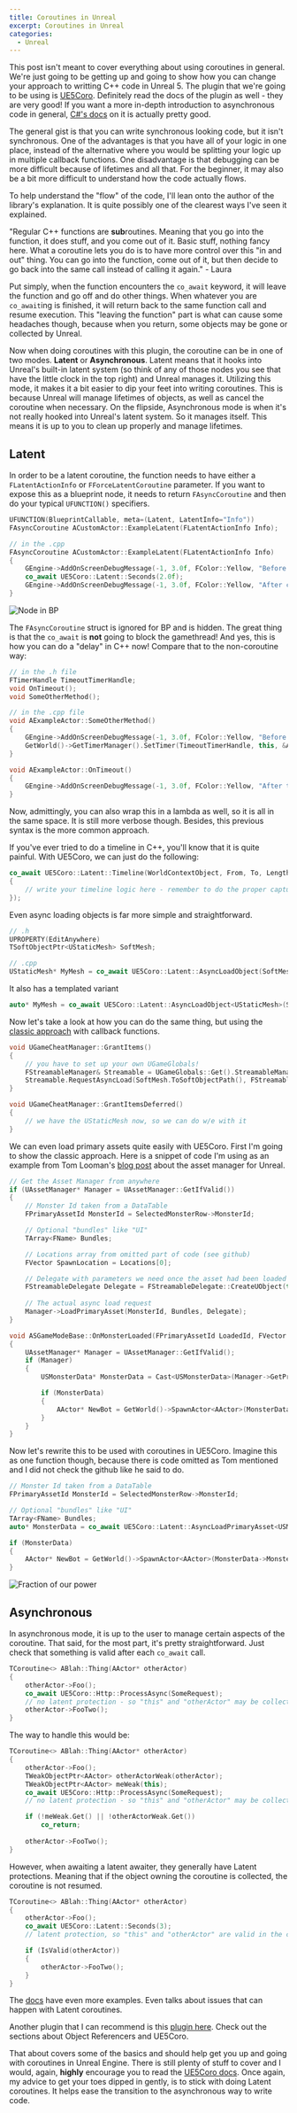 ```yaml
---
title: Coroutines in Unreal
excerpt: Coroutines in Unreal
categories:
  - Unreal
---
```


This post isn't meant to cover everything about using coroutines in general. We're just going to be getting up and going to show how you can change your approach to writting C++ code in Unreal 5. The plugin that we're going to be using is [UE5Coro](https://github.com/landelare/ue5coro). Definitely read the docs of the plugin as well - they are very good! If you want a more in-depth introduction to asynchronous code in general, [C#'s docs](https://learn.microsoft.com/en-us/dotnet/csharp/asynchronous-programming/) on it is actually pretty good.

The general gist is that you can write synchronous looking code, but it isn't synchronous. One of the advantages is that you have all of your logic in one place, instead of the alternative where you would be splitting your logic up in multiple callback functions. One disadvantage is that debugging can be more difficult because of lifetimes and all that. For the beginner, it may also be a bit more difficult to understand how the code actually flows.

To help understand the "flow" of the code, I'll lean onto the author of the library's explanation. It is quite possibly one of the clearest ways I've seen it explained.

"Regular C++ functions are **sub**routines. Meaning that you go into the function, it does stuff, and you come out of it. Basic stuff, nothing fancy here. What a coroutine lets you do is to have more control over this "in and out" thing. You can go into the function, come out of it, but then decide to go back into the same call instead of calling it again." - Laura

Put simply, when the function encounters the `co_await` keyword, it will leave the function and go off and do other things. When whatever you are `co_await`ing is finished, it will return back to the same function call and resume execution. This "leaving the function" part is what can cause some headaches though, because when you return, some objects may be gone or collected by Unreal.

Now when doing coroutines with this plugin, the coroutine can be in one of two modes. **Latent** or **Asynchronous**. Latent means that it hooks into Unreal's built-in latent system (so think of any of those nodes you see that have the little clock in the top right) and Unreal manages it. Utilizing this mode, it makes it a bit easier to dip your feet into writing coroutines. This is because Unreal will manage lifetimes of objects, as well as cancel the coroutine when necessary. On the flipside, Asynchronous mode is when it's not really hooked into Unreal's latent system. So it manages itself. This means it is up to you to clean up properly and manage lifetimes.

## Latent ##

In order to be a latent coroutine, the function needs to have either a `FLatentActionInfo` or `FForceLatentCoroutine` parameter. If you want to expose this as a blueprint node, it needs to return `FAsyncCoroutine` and then do your typical `UFUNCTION()` specifiers.

```cpp
UFUNCTION(BlueprintCallable, meta=(Latent, LatentInfo="Info"))
FAsyncCoroutine ACustomActor::ExampleLatent(FLatentActionInfo Info);

// in the .cpp
FAsyncCoroutine ACustomActor::ExampleLatent(FLatentActionInfo Info)
{
	GEngine->AddOnScreenDebugMessage(-1, 3.0f, FColor::Yellow, "Before co_await");
	co_await UE5Coro::Latent::Seconds(2.0f);
	GEngine->AddOnScreenDebugMessage(-1, 3.0f, FColor::Yellow, "After co_await");
}
```
![Node in BP](Pics/ue5-coro-started/example-latent.png)

The `FAsyncCoroutine` struct is ignored for BP and is hidden. The great thing is that the `co_await` is **not** going to block the gamethread! And yes, this is how you can do a "delay" in C++ now! Compare that to the non-coroutine way:

```cpp
// in the .h file
FTimerHandle TimeoutTimerHandle;
void OnTimeout();
void SomeOtherMethod();

// in the .cpp file
void AExampleActor::SomeOtherMethod()
{
    GEngine->AddOnScreenDebugMessage(-1, 3.0f, FColor::Yellow, "Before timer");
    GetWorld()->GetTimerManager().SetTimer(TimeoutTimerHandle, this, &ACustomActor::OnTimeout, Time, false);   
}

void AExampleActor::OnTimeout()
{
    GEngine->AddOnScreenDebugMessage(-1, 3.0f, FColor::Yellow, "After timer");
}
```

Now, admittingly, you can also wrap this in a lambda as well, so it is all in the same space. It is still more verbose though. Besides, this previous syntax is the more common approach.

If you've ever tried to do a timeline in C++, you'll know that it is quite painful. With UE5Coro, we can just do the following:

```cpp
co_await UE5Coro::Latent::Timeline(WorldContextObject, From, To, Length, [](double interpolatedValue) -> void 
{
    // write your timeline logic here - remember to do the proper captures/params for your lambda!
});
```

Even async loading objects is far more simple and straightforward.

```cpp
// .h
UPROPERTY(EditAnywhere)
TSoftObjectPtr<UStaticMesh> SoftMesh;

// .cpp
UStaticMesh* MyMesh = co_await UE5Coro::Latent::AsyncLoadObject(SoftMesh);
```

It also has a templated variant

```cpp
auto* MyMesh = co_await UE5Coro::Latent::AsyncLoadObject<UStaticMesh>(SoftMesh);
```

Now let's take a look at how you can do the same thing, but using the [classic approach](https://docs.unrealengine.com/5.3/en-US/asynchronous-asset-loading-in-unreal-engine/) with callback functions.

```cpp
void UGameCheatManager::GrantItems()
{
    // you have to set up your own UGameGlobals!
    FStreamableManager& Streamable = UGameGlobals::Get().StreamableManager;
    Streamable.RequestAsyncLoad(SoftMesh.ToSoftObjectPath(), FStreamableDelegate::CreateUObject(this, &UGameCheatManager::GrantItemsDeferred));
}

void UGameCheatManager::GrantItemsDeferred()
{
    // we have the UStaticMesh now, so we can do w/e with it
}
```

We can even load primary assets quite easily with UE5Coro. First I'm going to show the classic approach. Here is a snippet of code I'm using as an example from Tom Looman's [blog post](https://www.tomlooman.com/unreal-engine-asset-manager-async-loading/) about the asset manager for Unreal.

```cpp
// Get the Asset Manager from anywhere
if (UAssetManager* Manager = UAssetManager::GetIfValid())
{
    // Monster Id taken from a DataTable
    FPrimaryAssetId MonsterId = SelectedMonsterRow->MonsterId;

    // Optional "bundles" like "UI"
    TArray<FName> Bundles;

    // Locations array from omitted part of code (see github)
    FVector SpawnLocation = Locations[0]; 

    // Delegate with parameters we need once the asset had been loaded such as the Id we loaded and the location to spawn at. Will call function 'OnMonsterLoaded' once it's complete.
    FStreamableDelegate Delegate = FStreamableDelegate::CreateUObject(this, &ASGameModeBase::OnMonsterLoaded, MonsterId, SpawnLocation);
    
    // The actual async load request
    Manager->LoadPrimaryAsset(MonsterId, Bundles, Delegate);
}

void ASGameModeBase::OnMonsterLoaded(FPrimaryAssetId LoadedId, FVector SpawnLocation)
{
    UAssetManager* Manager = UAssetManager::GetIfValid();
    if (Manager)
    {
        USMonsterData* MonsterData = Cast<USMonsterData>(Manager->GetPrimaryAssetObject(LoadedId));

        if (MonsterData)
        {
            AActor* NewBot = GetWorld()->SpawnActor<AActor>(MonsterData->MonsterClass, SpawnLocation, FRotator::ZeroRotator);
        }
    }
}
```

Now let's rewrite this to be used with coroutines in UE5Coro. Imagine this as one function though, because there is code omitted as Tom mentioned and I did not check the github like he said to do. 

```cpp
// Monster Id taken from a DataTable
FPrimaryAssetId MonsterId = SelectedMonsterRow->MonsterId;

// Optional "bundles" like "UI"
TArray<FName> Bundles;
auto* MonsterData = co_await UE5Coro::Latent::AsyncLoadPrimaryAsset<USMonsterData>(MonsterId, Bundles);

if (MonsterData)
{
    AActor* NewBot = GetWorld()->SpawnActor<AActor>(MonsterData->MonsterClass, Locations[0], FRotator::ZeroRotator);
}
```

![Fraction of our power](Pics/ue5-coro-started/omni-man-invincible.gif)

## Asynchronous ##

In asynchronous mode, it is up to the user to manage certain aspects of the coroutine. That said, for the most part, it's pretty straightforward. Just check that something is valid after each `co_await` call.

```cpp
TCoroutine<> ABlah::Thing(AActor* otherActor)
{
    otherActor->Foo();
    co_await UE5Coro::Http::ProcessAsync(SomeRequest);
    // no latent protection - so "this" and "otherActor" may be collected by now and could cause a crash!
    otherActor->FooTwo();
}
```

The way to handle this would be:

```cpp
TCoroutine<> ABlah::Thing(AActor* otherActor)
{
    otherActor->Foo();
    TWeakObjectPtr<AActor> otherActorWeak(otherActor);
    TWeakObjectPtr<AActor> meWeak(this);
    co_await UE5Coro::Http::ProcessAsync(SomeRequest);
    // no latent protection - so "this" and "otherActor" may be collected by now and could cause a crash!

    if (!meWeak.Get() || !otherActorWeak.Get())
        co_return;
    
    otherActor->FooTwo();
}
```

However, when awaiting a latent awaiter, they generally have Latent protections. Meaning that if the object owning the coroutine is collected, the coroutine is not resumed.

```cpp
TCoroutine<> ABlah::Thing(AActor* otherActor)
{
    otherActor->Foo();
    co_await UE5Coro::Latent::Seconds(3);
    // latent protection, so "this" and "otherActor" are valid in the context of the coroutine (not counting standard IsValid() checks)

    if (IsValid(otherActor))
    {
        otherActor->FooTwo();
    }
}
```

The [docs](https://github.com/landelare/ue5coro/blob/master/Docs/Async.md#coroutines-and-uobject-lifetimes) have even more examples. Even talks about issues that can happen with Latent coroutines.

Another plugin that I can recommend is this [plugin here](https://github.com/redxdev/MAPlugins). Check out the sections about Object Referencers and UE5Coro.

That about covers some of the basics and should help get you up and going with coroutines in Unreal Engine. There is still plenty of stuff to cover and I would, again, **highly** encourage you to read the [UE5Coro docs](https://github.com/landelare/ue5coro/blob/master/Docs). Once again, my advice to get your toes dipped in gently, is to stick with doing Latent coroutines. It helps ease the transition to the asynchronous way to write code.